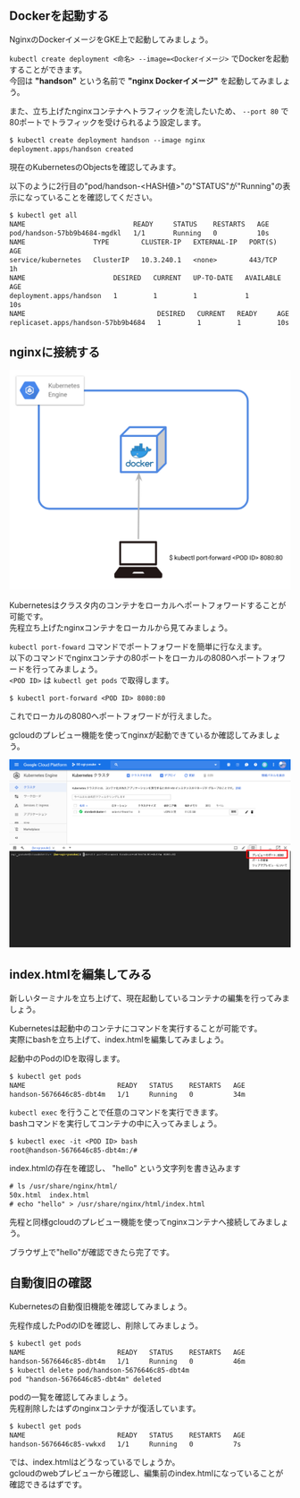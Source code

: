 ## Dockerを起動する
NginxのDockerイメージをGKE上で起動してみましょう。  

`kubectl create deployment <命名> --image=<Dockerイメージ>` でDockerを起動することができます。  
今回は **"handson"** という名前で **"nginx Dockerイメージ"** を起動してみましょう。  

また、立ち上げたnginxコンテナへトラフィックを流したいため、 `--port 80` で80ポートでトラフィックを受けられるよう設定します。

```console
$ kubectl create deployment handson --image nginx
deployment.apps/handson created
```

現在のKubernetesのObjectsを確認してみます。  

以下のように2行目の"pod/handson-<HASH値\>"の"STATUS"が"Running"の表示になっていることを確認してください。  

```console
$ kubectl get all
NAME                           READY     STATUS    RESTARTS   AGE
pod/handson-57bb9b4684-mgdkl   1/1       Running   0          10s
NAME                 TYPE        CLUSTER-IP   EXTERNAL-IP   PORT(S)   AGE
service/kubernetes   ClusterIP   10.3.240.1   <none>        443/TCP   1h
NAME                      DESIRED   CURRENT   UP-TO-DATE   AVAILABLE   AGE
deployment.apps/handson   1         1         1            1           10s
NAME                                 DESIRED   CURRENT   READY     AGE
replicaset.apps/handson-57bb9b4684   1         1         1         10s
```

## nginxに接続する
![cs-kubectl-port-forward.png](imgs/cs-kubectl-port-forward.png)

Kubernetesはクラスタ内のコンテナをローカルへポートフォワードすることが可能です。  
先程立ち上げたnginxコンテナをローカルから見てみましょう。

`kubectl port-foward` コマンドでポートフォワードを簡単に行なえます。  
以下のコマンドでnginxコンテナの80ポートをローカルの8080へポートフォワードを行ってみましょう。  
`<POD ID>` は `kubectl get pods` で取得します。

```console
$ kubectl port-forward <POD ID> 8080:80
```

これでローカルの8080へポートフォワードが行えました。  

gcloudのプレビュー機能を使ってnginxが起動できているか確認してみましょう。

![cs-web-preview.png](imgs/cs-web-preview.png)

## index.htmlを編集してみる
新しいターミナルを立ち上げて、現在起動しているコンテナの編集を行ってみましょう。  

Kubernetesは起動中のコンテナにコマンドを実行することが可能です。  
実際にbashを立ち上げて、index.htmlを編集してみましょう。

起動中のPodのIDを取得します。
```console
$ kubectl get pods
NAME                       READY   STATUS    RESTARTS   AGE
handson-5676646c85-dbt4m   1/1     Running   0          34m
```

`kubectl exec` を行うことで任意のコマンドを実行できます。  
bashコマンドを実行してコンテナの中に入ってみましょう。

```console
$ kubectl exec -it <POD ID> bash
root@handson-5676646c85-dbt4m:/#
```

index.htmlの存在を確認し、 "hello" という文字列を書き込みます
```console
# ls /usr/share/nginx/html/
50x.html  index.html
# echo "hello" > /usr/share/nginx/html/index.html
```

先程と同様gcloudのプレビュー機能を使ってnginxコンテナへ接続してみましょう。

ブラウザ上で"hello"が確認できたら完了です。

## 自動復旧の確認
Kubernetesの自動復旧機能を確認してみましょう。  

先程作成したPodのIDを確認し、削除してみましょう。
```console
$ kubectl get pods
NAME                       READY   STATUS    RESTARTS   AGE
handson-5676646c85-dbt4m   1/1     Running   0          46m
$ kubectl delete pod/handson-5676646c85-dbt4m
pod "handson-5676646c85-dbt4m" deleted
```

podの一覧を確認してみましょう。  
先程削除したはずのnginxコンテナが復活しています。
```console
$ kubectl get pods
NAME                       READY   STATUS    RESTARTS   AGE
handson-5676646c85-vwkxd   1/1     Running   0          7s
```

では、index.htmlはどうなっているでしょうか。  
gcloudのwebプレビューから確認し、編集前のindex.htmlになっていることが確認できるはずです。
